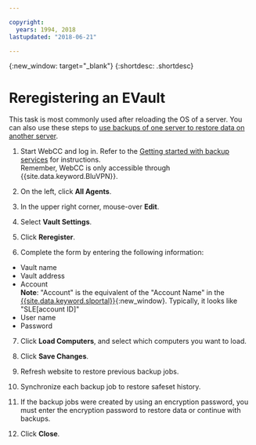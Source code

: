 ```yaml
---

copyright:
  years: 1994, 2018
lastupdated: "2018-06-21"

---
```

{:new_window: target="_blank"}
{:shortdesc: .shortdesc}

# Reregistering an EVault

This task is most commonly used after reloading the OS of a server. You  can also use these steps to [use backups of one server to restore data on another server](restore-from-another-computer.html).

1. Start WebCC and log in. Refer to the [Getting started with backup services](/docs/infrastructure/Backup/index.html) for instructions. <br/>Remember, WebCC is only accessible through {{site.data.keyword.BluVPN}}.

2. On the left, click **All Agents**.

3. In the upper right corner, mouse-over **Edit**.

4. Select **Vault Settings**.

5. Click **Reregister**.
 
6. Complete the form by entering the following information:
  - Vault name
  - Vault address
  - Account <br/>**Note**: "Account" is the equivalent of the "Account Name" in the [{{site.data.keyword.slportal}}](https://control.softlayer.com/){:new_window}. Typically, it looks like "SLE[account ID]"
  - User name
  - Password
  

7. Click **Load Computers**, and select which computers you want to load.

8. Click **Save Changes**.

9. Refresh website to restore previous backup jobs.

10. Synchronize each backup job to restore safeset history.

11. If the backup jobs were created by using an encryption password, you must enter the encryption password to restore data or continue with backups.

12. Click **Close**.
